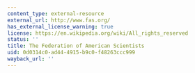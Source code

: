 ```yaml
---
content_type: external-resource
external_url: http://www.fas.org/
has_external_license_warning: true
license: https://en.wikipedia.org/wiki/All_rights_reserved
status: ''
title: The Federation of American Scientists
uid: 0d0314c0-ad44-4915-b9c0-f48263ccc999
wayback_url: ''
---
```

